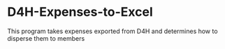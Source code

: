 # D4H-Expenses-to-Excel
This program takes expenses exported from D4H and determines how to disperse them to members
